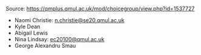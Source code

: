 Source: https://qmplus.qmul.ac.uk/mod/choicegroup/view.php?id=1537727

- Naomi Christie: n.christie@se20.qmul.ac.uk
- Kyle Dean
- Abigail Lewis
- Nina Lindsay: ec20100@qmul.ac.uk
- George Alexandru Smau